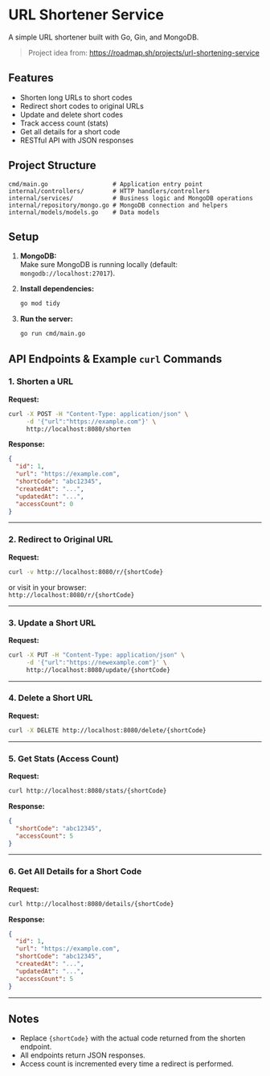 # URL Shortener Service

A simple URL shortener built with Go, Gin, and MongoDB.

> Project idea from: https://roadmap.sh/projects/url-shortening-service

## Features

- Shorten long URLs to short codes
- Redirect short codes to original URLs
- Update and delete short codes
- Track access count (stats)
- Get all details for a short code
- RESTful API with JSON responses

## Project Structure

```
cmd/main.go                  # Application entry point
internal/controllers/        # HTTP handlers/controllers
internal/services/           # Business logic and MongoDB operations
internal/repository/mongo.go # MongoDB connection and helpers
internal/models/models.go    # Data models
```

## Setup

1. **MongoDB:**  
   Make sure MongoDB is running locally (default: `mongodb://localhost:27017`).

2. **Install dependencies:**  
   ```bash
   go mod tidy
   ```

3. **Run the server:**  
   ```bash
   go run cmd/main.go
   ```

## API Endpoints & Example `curl` Commands

### 1. Shorten a URL

**Request:**
```bash
curl -X POST -H "Content-Type: application/json" \
     -d '{"url":"https://example.com"}' \
     http://localhost:8080/shorten
```

**Response:**
```json
{
  "id": 1,
  "url": "https://example.com",
  "shortCode": "abc12345",
  "createdAt": "...",
  "updatedAt": "...",
  "accessCount": 0
}
```

---

### 2. Redirect to Original URL

**Request:**
```bash
curl -v http://localhost:8080/r/{shortCode}
```
or visit in your browser:  
`http://localhost:8080/r/{shortCode}`

---

### 3. Update a Short URL

**Request:**
```bash
curl -X PUT -H "Content-Type: application/json" \
     -d '{"url":"https://newexample.com"}' \
     http://localhost:8080/update/{shortCode}
```

---

### 4. Delete a Short URL

**Request:**
```bash
curl -X DELETE http://localhost:8080/delete/{shortCode}
```

---

### 5. Get Stats (Access Count)

**Request:**
```bash
curl http://localhost:8080/stats/{shortCode}
```

**Response:**
```json
{
  "shortCode": "abc12345",
  "accessCount": 5
}
```

---

### 6. Get All Details for a Short Code

**Request:**
```bash
curl http://localhost:8080/details/{shortCode}
```

**Response:**
```json
{
  "id": 1,
  "url": "https://example.com",
  "shortCode": "abc12345",
  "createdAt": "...",
  "updatedAt": "...",
  "accessCount": 5
}
```

---

## Notes

- Replace `{shortCode}` with the actual code returned from the shorten endpoint.
- All endpoints return JSON responses.
- Access count is incremented every time a redirect is performed.